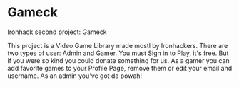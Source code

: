 # Gameck
Ironhack second project: Gameck

This project is a Video Game Library made mostl by Ironhackers.
There are two types of user: Admin and Gamer.
You must Sign in to Play, it's free. But if you were so kind you could donate something for us.
As a gamer you can add favorite games to your Profile Page, remove them or edit your email and username.
As an admin you've got da powah!

